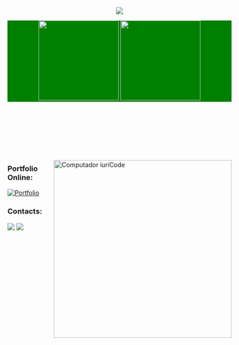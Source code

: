 <p align='center'>
    <img src="https://capsule-render.vercel.app/api?type=waving&color=auto&height=300&section=header&text=Eduarda%20Dias&fontSize=90&animation=fadeIn&fontAlignY=38&desc=Dev%20em%20Desenvolvimento%20:)&descAlignY=51&descAlign=62"/>
</p>

<div align="center" style="margin-bottom:100px; background: green;">
 <img height="180em" src="https://github-readme-stats.vercel.app/api?username=Diaseduarda01&show_icons=true&theme=tokyonight"/>
    <img height="180em" src="https://github-readme-stats.vercel.app/api/top-langs/?username=Diaseduarda01&layout=compact&theme=tokyonight"/>
 </div>
 
 &nbsp;
 &nbsp;

 
<img src="https://raw.githubusercontent.com/MicaelliMedeiros/micaellimedeiros/master/image/computer-illustration.png" min-width="400px" max-width="400px" width="400px" align="right" alt="Computador iuriCode">


### Portfolio Online:
[![Portfolio](https://img.shields.io/badge/Portfolio-000000?style=for-the-badge&logo=github&logoColor=white)](https://diaseduarda01.github.io/projeto-portifolio/site/)

### Contacts:

<div> 
<a href = "mailto:contato.mariaeduardasilvadias01@gmail.com"> <img src="https://img.shields.io/badge/Gmail-D14836?style=for-the-badge&logo=gmail&logoColor=white" target="_blank"></a>
<a href="https://www.linkedin.com/in/eduarda-dias-723a7820b/" target="_blank"><img src="https://img.shields.io/badge/-LinkedIn-%230077B5?style=for-the-badge&logo=linkedin&logoColor=white"  target="_blank"></a> 
</div>&nbsp;&nbsp;
